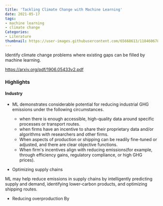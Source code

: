 ```yaml
---
title: 'Tackling Climate Change with Machine Learning'
date: 2021-05-17
tags:
- machine learning
- climate change
Categories:
- Literature
thumbnail: https://user-images.githubusercontent.com/65668613/118460678-378e8400-b6fd-11eb-9965-491cb0706140.png
---
```

Identify climate change problems where existing gaps can be filled by machine learning.

https://arxiv.org/pdf/1906.05433v2.pdf
### Highlights
#### Industry
* ML demonstrates considerable potential for reducing industrial GHG emissions under the following circumstances.

  * when there is enough accessible, high-quality data around specific processes or transport routes.
  * when firms have an incentive to share their proprietary data and/or algorithms with researchers and other firms.
  * When aspects of production or shipping can be readily fine-tuned or adjusted, and there are clear objective functions.
  * When firm's incentives align with reducing emissions(for example, through efficiency gains, regulatory compliance, or high GHG prices).

* Optimizing supply chains

ML may help reduce emissions in supply chains by intelligently predicting supply and demand, identifying lower-carbon products, and optimizing shipping routes.

* Reducing overproduction
By 
